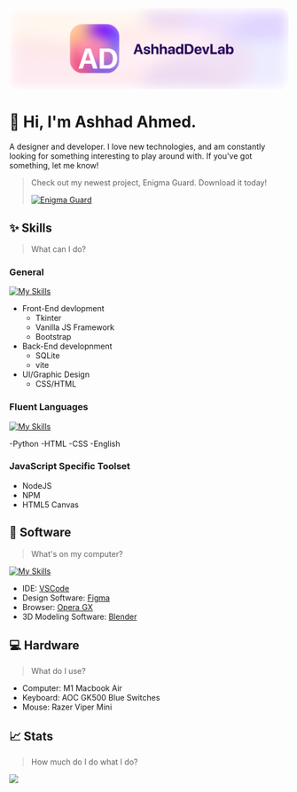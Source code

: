 <picture>
  <source media="(prefers-color-scheme: dark)" srcset="./adDevBannerDark.svg">
  <source media="(prefers-color-scheme: light)" srcset="./adDevBannerLight.svg">
  <img alt="AshhadDevLab Banner" src="./adDevBannerLight.svg">
</picture>

# 👋 Hi, I'm Ashhad Ahmed.
A designer and developer. I love new technologies, and am constantly looking for something interesting to play around with. If you've got something, let me know!

> Check out my newest project, Enigma Guard. Download it today!
> 
> <a title="Install Enigma Guard Encryption tool" href="https://www.raycast.com/AshhadDevLab/enigma-guard"><img src="https://github.com/AshhadDevLab/enigma-guard/blob/main/enigma-guard.png" height="64" alt="Enigma Guard" style="height: 64px;"></a>

## ✨ Skills

> What can I do?

### General

[![My Skills](https://skillicons.dev/icons?i=js,bootstrap,sqlite,vite)](https://skillicons.dev)

- Front-End devlopment
  - Tkinter
  - Vanilla JS Framework
  - Bootstrap
- Back-End developnment
  - SQLite
  - vite
- UI/Graphic Design
  - CSS/HTML

### Fluent Languages

[![My Skills](https://skillicons.dev/icons?i=python,html,css)](https://skillicons.dev)

-Python
-HTML
-CSS
-English

### JavaScript Specific Toolset

- NodeJS
- NPM
- HTML5 Canvas

## 👾 Software
> What's on my computer?

[![My Skills](https://skillicons.dev/icons?i=vscode,figma,blender)](https://skillicons.dev)

- IDE: [VSCode](https://code.visualstudio.com/)
- Design Software: [Figma](https://figma.com)
- Browser: [Opera GX](https://opera.com/gx)
- 3D Modeling Software: [Blender](https://blender.org)

## 💻 Hardware

> What do I use?

- Computer: M1 Macbook Air
- Keyboard: AOC GK500 Blue Switches
- Mouse: Razer Viper Mini

## 📈 Stats
> How much do I do what I do?

![](http://github-profile-summary-cards.vercel.app/api/cards/profile-details?username=AshhadDevLab&theme=github)